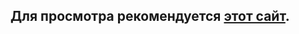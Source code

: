 ## Для просмотра рекомендуется [этот сайт](https://nbviewer.jupyter.org/github/Sergane/Symbolic/tree/master/).
